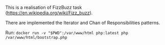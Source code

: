This is a realisation of FizzBuzz task (https://en.wikipedia.org/wiki/Fizz_buzz).

There are implemented the Iterator and Chan of Responsibilities patterns.

Run: `docker run -v "$PWD":/var/www/html php:latest php /var/www/html/bootstrap.php`
